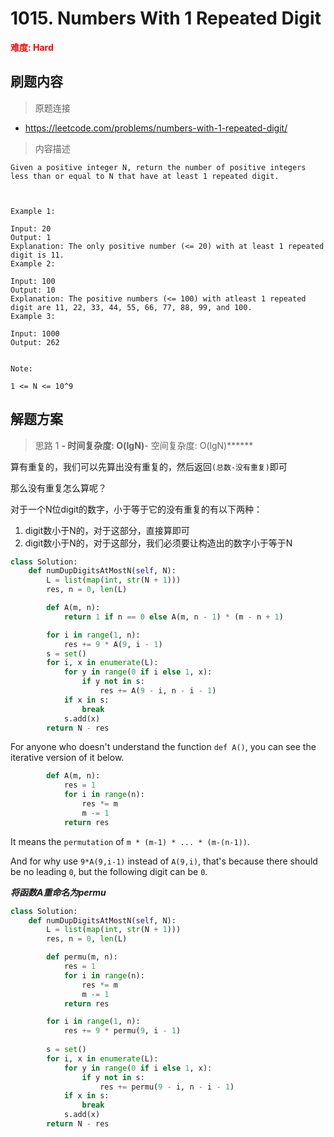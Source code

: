 # 1015. Numbers With 1 Repeated Digit

**<font color=red>难度: Hard</font>**

## 刷题内容

> 原题连接

* https://leetcode.com/problems/numbers-with-1-repeated-digit/

> 内容描述

```
Given a positive integer N, return the number of positive integers less than or equal to N that have at least 1 repeated digit.

 

Example 1:

Input: 20
Output: 1
Explanation: The only positive number (<= 20) with at least 1 repeated digit is 11.
Example 2:

Input: 100
Output: 10
Explanation: The positive numbers (<= 100) with atleast 1 repeated digit are 11, 22, 33, 44, 55, 66, 77, 88, 99, and 100.
Example 3:

Input: 1000
Output: 262
 

Note:

1 <= N <= 10^9
```

## 解题方案

> 思路 1
******- 时间复杂度: O(lgN)******- 空间复杂度: O(lgN)******

算有重复的，我们可以先算出没有重复的，然后返回`(总数-没有重复)`即可

那么没有重复怎么算呢？

对于一个N位digit的数字，小于等于它的没有重复的有以下两种：
1. digit数小于N的，对于这部分，直接算即可
2. digit数小于N的，对于这部分，我们必须要让构造出的数字小于等于N


```python
class Solution:
    def numDupDigitsAtMostN(self, N):
        L = list(map(int, str(N + 1)))
        res, n = 0, len(L)

        def A(m, n):
            return 1 if n == 0 else A(m, n - 1) * (m - n + 1)

        for i in range(1, n): 
            res += 9 * A(9, i - 1)
        s = set()
        for i, x in enumerate(L):
            for y in range(0 if i else 1, x):
                if y not in s:
                    res += A(9 - i, n - i - 1)
            if x in s: 
                break
            s.add(x)
        return N - res
```

For anyone who doesn't understand the function `def A()`, you can see the iterative version of it below.
```python
        def A(m, n):
            res = 1
            for i in range(n):
                res *= m
                m -= 1
            return res
```
It means the `permutation` of `m * (m-1) * ... * (m-(n-1))`.

And for why use `9*A(9,i-1)` instead of `A(9,i)`, that's because there should be no leading `0`, but the following digit can be `0`.


***将函数A重命名为permu***

```python
class Solution:
    def numDupDigitsAtMostN(self, N):
        L = list(map(int, str(N + 1)))
        res, n = 0, len(L)

        def permu(m, n):
            res = 1
            for i in range(n):
                res *= m
                m -= 1
            return res

        for i in range(1, n): 
            res += 9 * permu(9, i - 1)
            
        s = set()
        for i, x in enumerate(L):
            for y in range(0 if i else 1, x):
                if y not in s:
                    res += permu(9 - i, n - i - 1)
            if x in s: 
                break
            s.add(x)
        return N - res
```



































